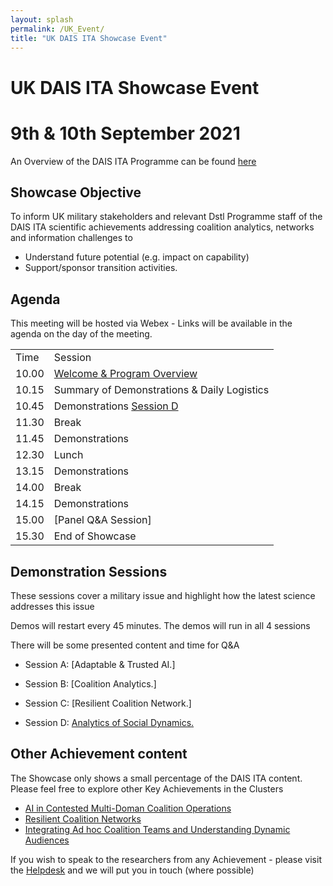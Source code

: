 ```yaml
---
layout: splash
permalink: /UK_Event/
title: "UK DAIS ITA Showcase Event"
---
```


# UK DAIS ITA Showcase Event
# 9th & 10th September 2021

An Overview of the DAIS ITA Programme can be found [here](https://dais-legacy.org/)

## Showcase Objective

To inform UK military stakeholders and relevant Dstl Programme staff of the DAIS ITA scientific achievements addressing coalition analytics, networks and information challenges to 
- Understand future potential (e.g. impact on capability)
- Support/sponsor transition activities. 

## Agenda

This meeting will be hosted via Webex - Links will be available in the agenda on the day of the meeting.

<table>
  <tbody>
    <tr>
      <td>Time</td>
      <td>Session</td>
    </tr>
    <tr>
      <td>10.00</td>
      <td><a href="https://ibm.webex.com/meet/helen.bowyer">Welcome & Program Overview</a>
      </td>
    </tr>
    <tr>
      <td>10.15</td>
      <td>Summary of Demonstrations & Daily Logistics</td>
    </tr>
    <tr>
      <td>10.45</td>
      <td>Demonstrations <!--<a href="https://ibm.webex.com/meet/gwhite">Session A</a>--><!--<a href="https://ibm.webex.com/meet/conway">Session B</a>--><!--<a href="https://ibm.webex.com/meet/dancunnington">Session C</a>--><a href="https://ibm.webex.com/meet/dave_braines">Session D</a>
    </td>
    </tr>
    <tr>
      <td>11.30</td>
      <td>Break</td>
    </tr>
    <tr>
      <td>11.45</td>
      <td>Demonstrations</td>
    </tr>
    <tr>
      <td>12.30</td>
      <td>Lunch</td>
    </tr>
    <tr>
      <td>13.15</td>
      <td>Demonstrations</td>
    </tr>
    <tr>
      <td>14.00</td>
      <td>Break</td>
    </tr>
    <tr>
      <td>14.15</td>
      <td>Demonstrations</td>
    </tr>
    <tr>
      <td>15.00</td>
      <td>
        [Panel Q&A Session]<!--(https://ibm.webex.com/meet/helen.bowyer)-->
      </td>
    </tr>
    <tr>
      <td>15.30</td>
      <td>End of Showcase</td>
    </tr>
  </tbody>
</table>


## Demonstration Sessions

These sessions cover a military issue and highlight how the latest science addresses this issue

Demos will restart every 45 minutes. The demos will run in all 4 sessions 

There will be some presented content and time for Q&A


- Session A: [Adaptable & Trusted AI.]<!--(https://ibm.webex.com/meet/gwhite)  -->
<!--Alun Preece & Gavin Pearson.  Possibly 1c16 & 1d01 -->

- Session B: [Coalition Analytics.]<!--(https://ibm.webex.com/meet/conway)  -->
<!--Graham Bent & Dave C-J & Shiqiang Wang.  1a08 & 1a11 on.-->

- Session C: [Resilient Coalition Network.]<!--(https://ibm.webex.com/meet/dancunnington)  -->
<!--Kin Leung, Alessandra Russo & John Melrose.  Possibly 2a09 on SDC, & ? on Policy.-->

- Session D: [Analytics of Social Dynamics.](https://ibm.webex.com/meet/dave_braines)
<!--Roger Whitaker & Dave Braines.   Possibly 3c01, 3a03 & 3b02 (which is 30 mins!)-->


## Other Achievement content

The Showcase only shows a small percentage of the DAIS ITA content. Please feel free to explore other Key Achievements in the Clusters
- [AI in Contested Multi-Doman Coalition Operations](/AI_Cluster)
- [Resilient Coalition Networks](/Resiliant_Cluster)
- [Integrating Ad hoc Coalition Teams and Understanding Dynamic Audiences](/Integrating_Cluster/)

If you wish to speak to the researchers from any Achievement - please visit the [Helpdesk](https://ibm.webex.com/meet/paulinea) and we will put you in touch (where possible)

<!-- Other Attendees - Andreas, Dan C, Graham W, Declan, Mark Law, - Shiqiang (PM) -->
<!-- (Rooms for Breakouts inc ANdreas, Declan, Pauline.) -->



